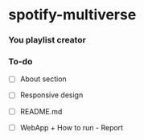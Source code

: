 # spotify-multiverse
###  You playlist creator

### To-do
- [ ] About section
- [ ] Responsive design
- [ ] README.md
- [ ] WebApp + How to run - Report
 